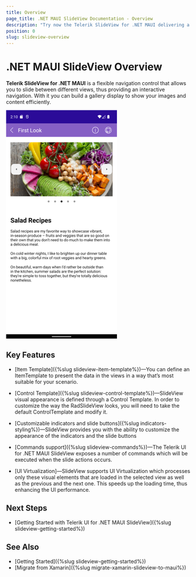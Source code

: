 ```yaml
---
title: Overview
page_title: .NET MAUI SlideView Documentation - Overview
description: "Try now the Telerik SlideView for .NET MAUI delivering a flexible navigation between different views"
position: 0
slug: slideview-overview
---
```


# .NET MAUI SlideView Overview

**Telerik SlideView for .NET MAUI** is a flexible navigation control that allows you to slide between different views, thus providing an interactive navigation. With it you can build a gallery display to show your images and content efficiently.

![SlideView Overview](images//slideview_overview.png)

## Key Features

* [Item Template]({%slug slideview-item-template%})&mdash;You can define an ItemTemplate to present the data in the views in a way that’s most suitable for your scenario.

* [Control Template]({%slug slideview-control-template%})&mdash;SlideView visual appearance is defined through a Control Template. In order to customize the way the RadSlideView looks, you will need to take the default ControlTemplate and modify it.

* [Customizable indicators and slide buttons]({%slug indicators-styling%})&mdash;SlideView provides you with the ability to customize the appearance of the indicators and the slide buttons

* [Commands support]({%slug slideview-commands%})&mdash;The Telerik UI for .NET MAUI SlideView exposes a number of commands which will be executed when the slide actions occurs.

* [UI Virtualization]&mdash;SlideView supports UI Virtualization which processes only these visual elements that are loaded in the selected view as well as the previous and the next one. This speeds up the loading time, thus enhancing the UI performance.

## Next Steps

- [Getting Started with Telerik UI for .NET MAUI SlideView]({%slug slideview-getting-started%})

## See Also

- [Getting Started]({%slug slideview-getting-started%})
- [Migrate from Xamarin]({%slug migrate-xamarin-slideview-to-maui%})



